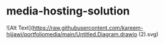 # media-hosting-solution
![Alt Text](https://raw.githubusercontent.com/kareem-hijjawi/portfoliomedia/main/Untitled.Diagram.drawio (2).svg)

